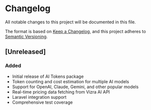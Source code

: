# Changelog

All notable changes to this project will be documented in this file.

The format is based on [Keep a Changelog](https://keepachangelog.com/en/1.0.0/),
and this project adheres to [Semantic Versioning](https://semver.org/spec/v2.0.0.html).

## [Unreleased]

### Added
- Initial release of AI Tokens package
- Token counting and cost estimation for multiple AI models
- Support for OpenAI, Claude, Gemini, and other popular models
- Real-time pricing data fetching from Vizra AI API
- Laravel integration support
- Comprehensive test coverage
